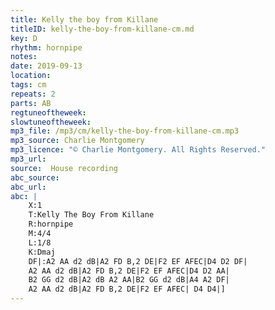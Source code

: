 ```yaml
---
title: Kelly the boy from Killane
titleID: kelly-the-boy-from-killane-cm.md
key: D
rhythm: hornpipe
notes:
date: 2019-09-13
location:
tags: cm
repeats: 2
parts: AB
regtuneoftheweek:
slowtuneoftheweek:
mp3_file: /mp3/cm/kelly-the-boy-from-killane-cm.mp3
mp3_source: Charlie Montgomery
mp3_licence: "© Charlie Montgomery. All Rights Reserved."
mp3_url:
source:  House recording
abc_source:
abc_url:
abc: |
    X:1
    T:Kelly The Boy From Killane
    R:hornpipe
    M:4/4
    L:1/8
    K:Dmaj
    DF|:A2 AA d2 dB|A2 FD B,2 DE|F2 EF AFEC|D4 D2 DF|
    A2 AA d2 dB|A2 FD B,2 DE|F2 EF AFEC|D4 D2 AA|
    B2 GG d2 dB|A2 dB A2 AA|B2 GG d2 dB|A4 A2 DF|
    A2 AA d2 dB|A2 FD B,2 DE|F2 EF AFEC| D4 D4|]
---
```

